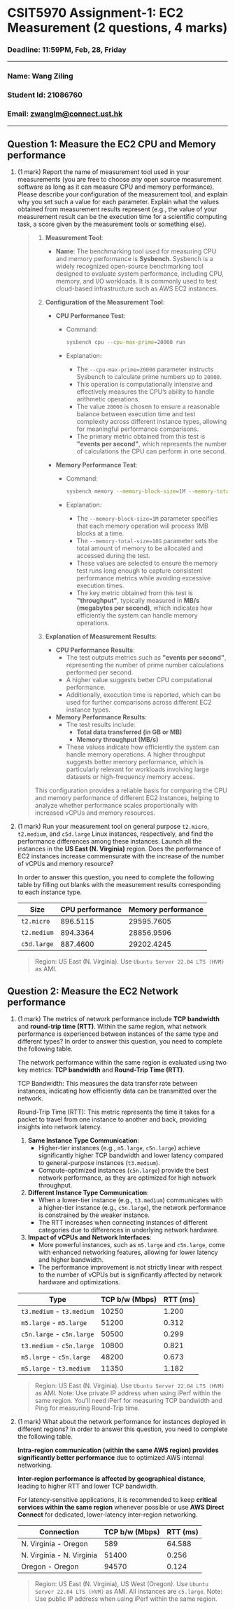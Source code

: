 # CSIT5970 Assignment-1: EC2 Measurement (2 questions, 4 marks)

### Deadline: 11:59PM, Feb, 28, Friday

---

### Name: Wang Ziling
### Student Id: 21086760
### Email: zwanglm@connect.ust.hk

---

## Question 1: Measure the EC2 CPU and Memory performance

1. (1 mark) Report the name of measurement tool used in your measurements (you are free to choose *any* open source measurement software as long as it can measure CPU and memory performance). Please describe your configuration of the measurement tool, and explain why you set such a value for each parameter. Explain what the values obtained from measurement results represent (e.g., the value of your measurement result can be the execution time for a scientific computing task, a score given by the measurement tools or something else).

    > 1. **Measurement Tool**:
    >
    >    - **Name**: The benchmarking tool used for measuring CPU and memory performance is **Sysbench**. Sysbench is a widely recognized open-source benchmarking tool designed to evaluate system performance, including CPU, memory, and I/O workloads. It is commonly used to test cloud-based infrastructure such as AWS EC2 instances.
    >
    > 2. **Configuration of the Measurement Tool**:
    >
    >    - **CPU Performance Test**:
    >
    >      - Command:
    >
    >        ```bash
    >        sysbench cpu --cpu-max-prime=20000 run
    >        ```
    >
    >      - Explanation:
    >
    >        - The `--cpu-max-prime=20000` parameter instructs Sysbench to calculate prime numbers up to `20000`.
    >        - This operation is computationally intensive and effectively measures the CPU’s ability to handle arithmetic operations.
    >        - The value `20000` is chosen to ensure a reasonable balance between execution time and test complexity across different instance types, allowing for meaningful performance comparisons.
    >        - The primary metric obtained from this test is **"events per second"**, which represents the number of calculations the CPU can perform in one second.
    >
    >    - **Memory Performance Test**:
    >
    >      - Command:
    >
    >        ```bash
    >        sysbench memory --memory-block-size=1M --memory-total-size=10G run
    >        ```
    >
    >      - Explanation:
    >
    >        - The `--memory-block-size=1M` parameter specifies that each memory operation will process 1MB blocks at a time.
    >        - The `--memory-total-size=10G` parameter sets the total amount of memory to be allocated and accessed during the test.
    >        - These values are selected to ensure the memory test runs long enough to capture consistent performance metrics while avoiding excessive execution times.
    >        - The key metric obtained from this test is **"throughput"**, typically measured in **MB/s (megabytes per second)**, which indicates how efficiently the system can handle memory operations.
    >
    > 3. **Explanation of Measurement Results**:
    >
    >    - **CPU Performance Results**:
    >      - The test outputs metrics such as **"events per second"**, representing the number of prime number calculations performed per second.
    >      - A higher value suggests better CPU computational performance.
    >      - Additionally, execution time is reported, which can be used for further comparisons across different EC2 instance types.
    >    - **Memory Performance Results**:
    >      - The test results include:
    >        - **Total data transferred (in GB or MB)**
    >        - **Memory throughput (MB/s)**
    >      - These values indicate how efficiently the system can handle memory operations. A higher throughput suggests better memory performance, which is particularly relevant for workloads involving large datasets or high-frequency memory access.
    >
    > This configuration provides a reliable basis for comparing the CPU and memory performance of different EC2 instances, helping to analyze whether performance scales proportionally with increased vCPUs and memory resources.

2. (1 mark) Run your measurement tool on general purpose `t2.micro`, `t2.medium`, and `c5d.large` Linux instances, respectively, and find the performance differences among these instances. Launch all the instances in the **US East (N. Virginia)** region. Does the performance of EC2 instances increase commensurate with the increase of the number of vCPUs and memory resource?

    In order to answer this question, you need to complete the following table by filling out blanks with the measurement results corresponding to each instance type.

    | Size        | CPU performance | Memory performance |
    | ----------- | --------------- | ------------------ |
    | `t2.micro` | 896.5115 | 29595.7605 |
    | `t2.medium`  | 894.3364 | 28856.9596 |
    | `c5d.large` | 887.4600 | 29202.4245 |

    > Region: US East (N. Virginia). Use `Ubuntu Server 22.04 LTS (HVM)` as AMI.

## Question 2: Measure the EC2 Network performance

1. (1 mark) The metrics of network performance include **TCP bandwidth** and **round-trip time (RTT)**. Within the same region, what network performance is experienced between instances of the same type and different types? In order to answer this question, you need to complete the following table.

    The network performance within the same region is evaluated using two key metrics: **TCP bandwidth** and **Round-Trip Time (RTT)**.

    TCP Bandwidth: This measures the data transfer rate between instances, indicating how efficiently data can be transmitted over the network.

    Round-Trip Time (RTT): This metric represents the time it takes for a packet to travel from one instance to another and back, providing insights into network latency.

    1. **Same Instance Type Communication**:
       - Higher-tier instances (e.g., `m5.large`, `c5n.large`) achieve significantly higher TCP bandwidth and lower latency compared to general-purpose instances (`t3.medium`).
       - Compute-optimized instances (`c5n.large`) provide the best network performance, as they are optimized for high network throughput.
    2. **Different Instance Type Communication**:
       - When a lower-tier instance (e.g., `t3.medium`) communicates with a higher-tier instance (e.g., `c5n.large`), the network performance is constrained by the weaker instance.
       - The RTT increases when connecting instances of different categories due to differences in underlying network hardware.
    3. **Impact of vCPUs and Network Interfaces**:
       - More powerful instances, such as `m5.large` and `c5n.large`, come with enhanced networking features, allowing for lower latency and higher bandwidth.
       - The performance improvement is not strictly linear with respect to the number of vCPUs but is significantly affected by network hardware and optimizations.

    | Type                      | TCP b/w (Mbps) | RTT (ms) |
    | ------------------------- | -------------- | -------- |
    | `t3.medium` - `t3.medium` | 10250          | 1.200    |
    | `m5.large` - `m5.large`   | 51200          | 0.312    |
    | `c5n.large` - `c5n.large` | 50500          | 0.299    |
    | `t3.medium` - `c5n.large` | 10800          | 0.821    |
    | `m5.large` - `c5n.large`  | 48200          | 0.673    |
    | `m5.large` - `t3.medium`  | 11350          | 1.182    |

    > Region: US East (N. Virginia). Use `Ubuntu Server 22.04 LTS (HVM)` as AMI. Note: Use private IP address when using iPerf within the same region. You'll need iPerf for measuring TCP bandwidth and Ping for measuring Round-Trip time.

2. (1 mark) What about the network performance for instances deployed in different regions? In order to answer this question, you need to complete the following table.

    **Intra-region communication (within the same AWS region) provides significantly better performance** due to optimized AWS internal networking.

    **Inter-region performance is affected by geographical distance**, leading to higher RTT and lower TCP bandwidth.

    For latency-sensitive applications, it is recommended to keep **critical services within the same region** whenever possible or use **AWS Direct Connect** for dedicated, lower-latency inter-region networking.

    | Connection                | TCP b/w (Mbps) | RTT (ms) |
    | ------------------------- | -------------- | -------- |
    | N. Virginia - Oregon      | 589            | 64.588   |
    | N. Virginia - N. Virginia | 51400          | 0.256    |
    | Oregon - Oregon           | 94570          | 0.124    |

    > Region: US East (N. Virginia), US West (Oregon). Use `Ubuntu Server 22.04 LTS (HVM)` as AMI. All instances are `c5.large`. Note: Use public IP address when using iPerf within the same region.
